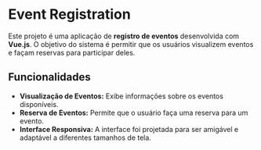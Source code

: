 # Event Registration

Este projeto é uma aplicação de **registro de eventos** desenvolvida com **Vue.js**. O objetivo do sistema é permitir que os usuários visualizem eventos e façam reservas para participar deles.

## Funcionalidades

- **Visualização de Eventos:** Exibe informações sobre os eventos disponíveis.
- **Reserva de Eventos:** Permite que o usuário faça uma reserva para um evento.
- **Interface Responsiva:** A interface foi projetada para ser amigável e adaptável a diferentes tamanhos de tela.
